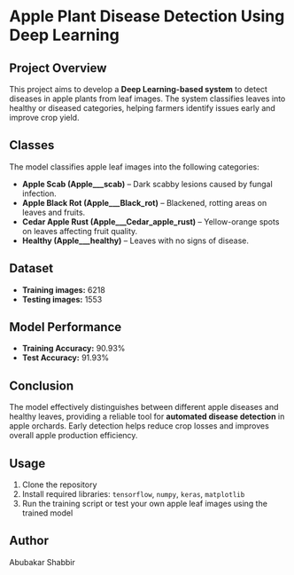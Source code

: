 # Apple Plant Disease Detection Using Deep Learning

## Project Overview
This project aims to develop a **Deep Learning-based system** to detect diseases in apple plants from leaf images. The system classifies leaves into healthy or diseased categories, helping farmers identify issues early and improve crop yield.

## Classes
The model classifies apple leaf images into the following categories:

- **Apple Scab (Apple___scab)** – Dark scabby lesions caused by fungal infection.  
- **Apple Black Rot (Apple___Black_rot)** – Blackened, rotting areas on leaves and fruits.  
- **Cedar Apple Rust (Apple___Cedar_apple_rust)** – Yellow-orange spots on leaves affecting fruit quality.  
- **Healthy (Apple___healthy)** – Leaves with no signs of disease.

## Dataset
- **Training images:** 6218  
- **Testing images:** 1553  

## Model Performance
- **Training Accuracy:** 90.93%  
- **Test Accuracy:** 91.93%  

## Conclusion
The model effectively distinguishes between different apple diseases and healthy leaves, providing a reliable tool for **automated disease detection** in apple orchards. Early detection helps reduce crop losses and improves overall apple production efficiency.

## Usage
1. Clone the repository  
2. Install required libraries: `tensorflow`, `numpy`, `keras`, `matplotlib`  
3. Run the training script or test your own apple leaf images using the trained model  
## Author
Abubakar Shabbir
